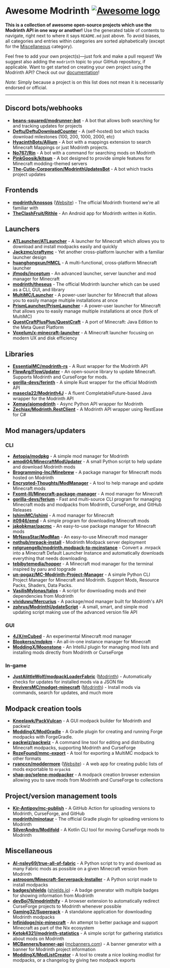 # Awesome Modrinth [![Awesome logo](https://awesome.re/badge.svg)](https://awesome.re)

**This is a collection of awesome open-source projects which use the Modrinth API in one way or another!** Use the generated table of contents to navigate, right next to where it says `README.md` just above. To avoid biases, all categories and entries within categories are sorted alphabetically (except for the [Miscellaneous](#miscellaneous) category).

Feel free to add your own project(s)—just fork and make a pull request! We suggest also adding the `modrinth` topic to your GitHub repository, if applicable. Want to get started on creating your own project using the Modrinth API? Check out our [documentation](https://docs.modrinth.com)!

*Note:* Simply because a project is on this list does not mean it is necessarily endorsed or official.

---

## Discord bots/webhooks

- **[beans-squared/modrunner-bot](https://github.com/beans-squared/modrunner-bot)** - A bot that allows both searching for and tracking updates for projects
- **[Deftu/DeftuDownloadCounter](https://github.com/Deftu/DeftuDownloadCounter)** - A (self-hosted) bot which tracks download milestones (100, 200, 1000, 2000, etc)
- **[HyacinthBots/Allium](https://github.com/HyacinthBots/Allium)** - A bot with a mappings extension to search Minecraft Mappings or just Modrinth projects.
- **[No767/Rin](https://github.com/No767/Rin)** - A bot with a command for searching mods on Modrinth
- **[PinkGoosik/kitsun](https://github.com/PinkGoosik/kitsun)** - A bot designed to provide simple features for Minecraft modding-themed servers
- **[The-Cutie-Corporation/ModrinthUpdatesBot](https://github.com/The-Cutie-Corporation/ModrinthUpdatesBot)** - A bot which tracks project updates

## Frontends

- **[modrinth/knossos](https://github.com/modrinth/knossos)** ([Website](https://modrinth.com)) - The official Modrinth frontend we're all familiar with
- **[TheClashFruit/Rithle](https://github.com/TheClashFruit/Rithle)** - An Android app for Modrinth written in Kotlin.

## Launchers

- **[ATLauncher/ATLauncher](https://github.com/ATLauncher/ATLauncher)** - A launcher for Minecraft which allows you to download and install modpacks easily and quickly
- **[Jackzmc/craftymc](https://github.com/Jackzmc/craftymc)** - Yet another cross-platform launcher with a familiar launcher design
- **[huanghongxun/HMCL](https://github.com/huanghongxun/HMCL)** - A multi-functional, cross-platform Minecraft launcher
- **[jfmods/inceptum](https://gitlab.com/jfmods/inceptum)** - An advanced launcher, server launcher and mod manager for Minecraft
- **[modrinth/theseus](https://github.com/modrinth/theseus)** - The official Modrinth launcher which can be used as a CLI, GUI, and library
- **[MultiMC/Launcher](https://github.com/MultiMC/Launcher)** - A power-user launcher for Minecraft that allows you to easily manage multiple installations at once
- **[PrismLauncher/PrismLauncher](https://github.com/PrismLauncher/PrismLauncher)** - A power-user launcher for Minecraft that allows you to easily manage multiple installations at once (fork of MultiMC)
- **[QuestCraftPlusPlus/QuestCraft](https://github.com/QuestCraftPlusPlus/QuestCraft)** - A port of Minecraft: Java Edition to the Meta Quest Platform
- **[Voxelum/x-minecraft-launcher](https://github.com/Voxelum/x-minecraft-launcher)** - A Minecraft launcher focusing on modern UX and disk efficiency

## Libraries

- **[EssentialMC/modrinth-rs](https://github.com/EssentialMC/modrinth-rs)** - A Rust wrapper for the Modrinth API
- **[FlowArg/FlowUpdater](https://github.com/FlowArg/FlowUpdater)** - An open-source library to update Minecraft. Supports Modrinth and CurseForge for mods.
- **[gorilla-devs/ferinth](https://github.com/gorilla-devs/ferinth)** - A simple Rust wrapper for the official Modrinth API
- **[masecla22/Modrinth4J](https://github.com/masecla22/Modrinth4J)** - A fluent CompletableFuture-based Java wrapper for the Modrinth API
- **[Xemay/aiomodrinth](https://github.com/Xemay/aiomodrinth)** - Async Python API wrapper for Modrinth
- **[Zechiax/Modrinth.RestClient](https://github.com/Zechiax/Modrinth.RestClient)** - A Modrinth API wrapper using RestEase for C# 

## Mod managers/updaters

### CLI

- **[Aetopia/modpkg](https://github.com/Aetopia/modpkg)** - A simple mod manager for Modrinth
- **[amodi04/MinecraftModUpdater](https://github.com/amodi04/MinecraftModUpdater)** - A small Python script to help update and download Modrinth mods
- **[Brogramming-Inc/Minebrew](https://github.com/Brogramming-Inc/Minebrew)** - A package manager for Minecraft mods hosted on Modrinth
- **[Encrypted-Thoughts/ModManager](https://github.com/Encrypted-Thoughts/ModManager)** - A tool to help manage and update Minecraft mods
- **[Fxomt-III/Minecraft-package-manager](https://github.com/Fxomt-III/Minecraft-package-manager)** - A mod manager for Minecraft
- **[gorilla-devs/ferium](https://github.com/gorilla-devs/ferium)** - Fast and multi-source CLI program for managing Minecraft mods and modpacks from Modrinth, CurseForge, and GitHub Releases
- **[IshimiMC/ishimi](https://github.com/IshimiMC/ishimi)** - A mod manager for Minecraft
- **[it0946/emd](https://github.com/it0946/emd)** - A simple program for downloading Minecraft mods
- **[jakobkmar/pacmc](https://github.com/jakobkmar/pacmc)** - An easy-to-use package manager for Minecraft mods
- **[MrNavaStar/ModMan](https://github.com/MrNavaStar/ModMan)** - An easy-to-use Minecraft mod manager
- **[nothub/mrpack-install](https://github.com/nothub/mrpack-install)** - Modrinth Modpack server deployment
- **[rotgruengelb/modrinth.modpack-to-mcinstance](https://github.com/rotgruengelb/modrinth.modpack-to-mcinstance)** - Convert a .mrpack into a Minecraft Default Launcher Instance and automatically downloads everything that needs downloading.
- **[tebibytemedia/hopper](https://github.com/tebibytemedia/hopper)** - A Minecraft mod manager for the terminal inspired by paru and topgrade
- **[un-pogaz/MC-Modrinth-Project-Manager](https://github.com/un-pogaz/MC-Modrinth-Project-Manager)** - A simple Python CLI Project Manager for Minecraft and Modrinth. Support Mods, Resource Packs, Shaders, Data Packs.
- **[VasilisMylonas/talos](https://github.com/VasilisMylonas/talos)** - A script for downloading mods and their dependencies from Modrinth
- **[vividuwu/Mercurius](https://github.com/vividuwu/Mercurius)** - A package/mod manager built for Modrinth's API
- **[zphrus/ModrinthUpdateScript](https://github.com/zphrus/ModrinthUpdateScript)** - A small, smart, and simple mod updating script making use of the advanced version file API

### GUI

- **[4JX/mCubed](https://github.com/4JX/mCubed)** - An experimental Minecraft mod manager
- **[Blookerss/mdpkm](https://github.com/Blookerss/mdpkm)** - An all-in-one instance manager for Minecraft
- **[ModdingX/Moonstone](https://github.com/ModdingX/Moonstone)** - An IntelliJ plugin for managing mod lists and installing mods directly from Modrinth or CurseForge

### In-game

- **[JustAlittleWolf/modpackLoaderFabric](https://github.com/JustAlittleWolf/modpackLoaderFabric)** ([Modrinth](https://modrinth.com/mod/modpackloaderfabric)) - Automatically checks for updates for installed mods via a JSON file
- **[ReviversMC/modget-minecraft](https://github.com/ReviversMC/modget-minecraft)** ([Modrinth](https://modrinth.com/mod/modget)) - Install mods via commands, search for updates, and much more

## Modpack creation tools

- **[Kneelawk/PackVulcan](https://github.com/Kneelawk/PackVulcan)** - A GUI modpack builder for Modrinth and packwiz
- **[ModdingX/ModGradle](https://github.com/ModdingX/ModGradle)** - A Gradle plugin for creating and running Forge modpacks with ForgeGradle.
- **[packwiz/packwiz](https://github.com/packwiz/packwiz)** - A command line tool for editing and distributing Minecraft modpacks, supporting Modrinth and CurseForge
- **[RozeFound/mmc-export](https://github.com/RozeFound/mmc-export)** - A tool for exporting a MultiMC modpack to other formats
- **[ryanccn/moddermore](https://github.com/ryanccn/moddermore)** ([Website](https://moddermore.vercel.app)) - A web app for creating public lists of mods exportable to `mrpack`s
- **[shap-po/selene-modpacker](https://github.com/shap-po/selene-modpacker)** - A modpack creation browser extension allowing you to save mods from Modrinth and CurseForge to collections

## Project/version management tools

- **[Kir-Antipov/mc-publish](https://github.com/Kir-Antipov/mc-publish)** - A GitHub Action for uploading versions to Modrinth, CurseForge, and GitHub
- **[modrinth/minotaur](https://github.com/modrinth/minotaur)** - The official Gradle plugin for uploading versions to Modrinth
- **[SilverAndro/Modifold](https://github.com/SilverAndro/Modifold)** - A Kotlin CLI tool for moving CurseForge mods to Modrinth

## Miscellaneous

- **[AI-nsley69/true-all-of-fabric](https://github.com/AI-nsley69/true-all-of-fabric)** - A Python script to try and download as many Fabric mods as possible on a given Minecraft version from Modrinth
- **[astrooom/Minecraft-Serverpack-Installer](https://github.com/astrooom/Minecraft-Serverpack-Installer)** - A Python script made to install modpacks
- **[badges/shields](https://github.com/badges/shields)** ([shields.io](https://shields.io)) - A badge generator with multiple badges for showing information from Modrinth
- **[devBoi76/modrinthify](https://github.com/devBoi76/modrinthify)** - A browser extension to automatically redirect CurseForge projects to Modrinth whenever possible
- **[Gaming32/Superpack](https://github.com/Gaming32/Superpack)** - A standalone application for downloading Modrinth modpacks
- **[Infinidoge/nix-minecraft](https://github.com/Infinidoge/nix-minecraft)** - An attempt to better package and support Minecraft as part of the Nix ecosystem
- **[Ketok4321/modrinth-statistics](https://github.com/Ketok4321/modrinth-statistics)** - A simple script for gathering statistics about mods on Modrinth
- **[MCBanners/banner-api](https://github.com/MCBanners/banner-api)** ([mcbanners.com](https://mcbanners.com/modrinth)) - A banner generator with a banner for Modrinth project information
- **[ModdingX/ModListCreator](https://github.com/ModdingX/ModListCreator)** - A tool to create a nice looking modlist for modpacks, or a changelog by giving two modpack exports
